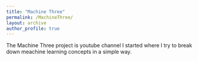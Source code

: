 ```yaml
---
title: "Machine Three"
permalink: /MachineThree/
layout: archive
author_profile: true
---
```


The Machine Three project is youtube channel I started where I try to break down meachine learning concepts in a simple way.
